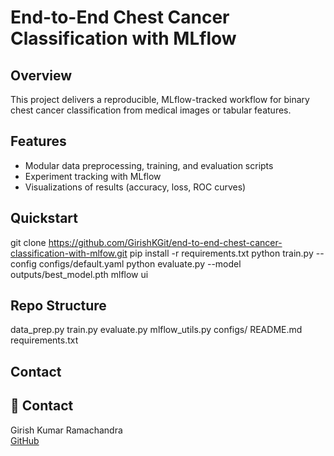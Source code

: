 # End-to-End Chest Cancer Classification with MLflow

## Overview
This project delivers a reproducible, MLflow-tracked workflow for binary chest cancer classification from medical images or tabular features.

## Features
- Modular data preprocessing, training, and evaluation scripts
- Experiment tracking with MLflow
- Visualizations of results (accuracy, loss, ROC curves)


## Quickstart
git clone https://github.com/GirishKGit/end-to-end-chest-cancer-classification-with-mlfow.git
pip install -r requirements.txt
python train.py --config configs/default.yaml
python evaluate.py --model outputs/best_model.pth
mlflow ui

## Repo Structure
data_prep.py
train.py
evaluate.py
mlflow_utils.py
configs/
README.md
requirements.txt

## Contact

## 🤝 Contact

Girish Kumar Ramachandra  
[GitHub](https://github.com/GirishKGit)


